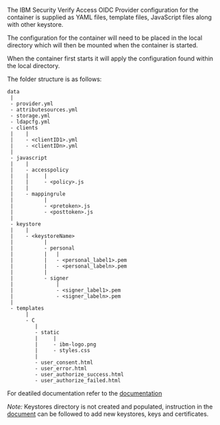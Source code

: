 

The IBM Security Verify Access OIDC Provider configuration for the container is supplied as YAML files, template files, JavaScript files along with other keystore. 

The configuration for the container will need to be placed in the local directory which will then be mounted when the container is started.

When the container first starts it will apply the configuration found within the local directory.

The folder structure is as follows:
```
data
 |
 - provider.yml
 - attributesources.yml
 - storage.yml
 - ldapcfg.yml
 - clients
 |    |
 |    - <clientID1>.yml
 |    - <clientIDn>.yml
 |
 - javascript
 |    |
 |    - accesspolicy
 |    |     |
 |    |     - <policy>.js
 |    |
 |    - mappingrule
 |          |
 |          - <pretoken>.js
 |          - <posttoken>.js
 |
 - keystore
 |    |
 |    - <keystoreName>
 |          |
 |          - personal
 |          |   |
 |          |   - <personal_label1>.pem
 |          |   - <personal_labeln>.pem
 |          |
 |          - signer
 |              |
 |              - <signer_label1>.pem
 |              - <signer_labeln>.pem
 |
 - templates
      |
      - C
         |
         - static
         |     |
         |     - ibm-logo.png
         |     - styles.css
         |
         - user_consent.html
         - user_error.html
         - user_authorize_success.html
         - user_authorize_failed.html

```

For deatiled documentation refer to the [documentation](https://docs.verify.ibm.com/ibm-security-verify-access/docs)

*Note:* Keystores directory is not created and populated, instruction in the [document](https://docs.verify.ibm.com/ibm-security-verify-access/docs/concepts-keystores) can be followed to add new keystores, keys and certificates.
